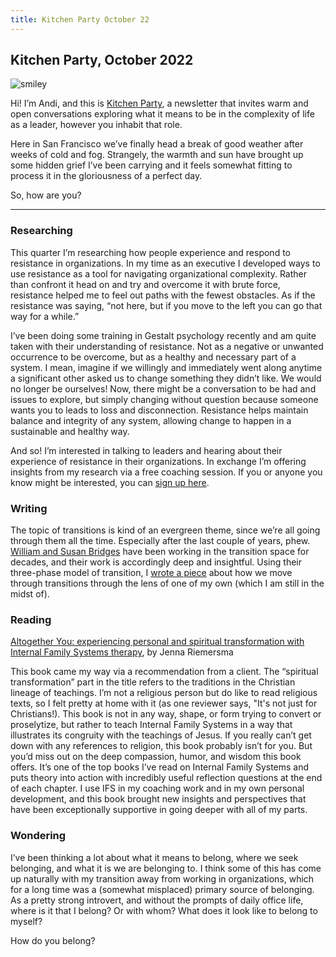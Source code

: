 ```yaml
---
title: Kitchen Party October 22
---
```


## Kitchen Party, October 2022

![smiley](kp/oct22.jpeg)


Hi! I’m Andi, and this is [Kitchen Party](kitchen-party), a newsletter that invites warm and open conversations exploring what it means to be in the complexity of life as a leader, however you inhabit that role.

Here in San Francisco we’ve finally head a break of good weather after weeks of cold and fog. Strangely, the warmth and sun have brought up some hidden grief I’ve been carrying and it feels somewhat fitting to process it in the gloriousness of a perfect day.

So, how are you?

---

### Researching

This quarter I’m researching how people experience and respond to resistance in organizations. In my time as an executive I developed ways to use resistance as a tool for navigating organizational complexity. Rather than confront it head on and try and overcome it with brute force, resistance helped me to feel out paths with the fewest obstacles. As if the resistance was saying, “not here, but if you move to the left you can go that way for a while.”

I’ve been doing some training in Gestalt psychology recently and am quite taken with their understanding of resistance. Not as a negative or unwanted occurrence to be overcome, but as a healthy and necessary part of a system. I mean, imagine if we willingly and immediately went along anytime a significant other asked us to change something they didn’t like. We would no longer be ourselves! Now, there might be a conversation to be had and issues to explore, but simply changing without question because someone wants you to leads to loss and disconnection. Resistance helps maintain balance and integrity of any system, allowing change to happen in a sustainable and healthy way.

And so! I’m interested in talking to leaders and hearing about their experience of resistance in their organizations. In exchange I’m offering insights from my research via a free coaching session. If you or anyone you know might be interested, you can [sign up here](research).


### Writing

The topic of transitions is kind of an evergreen theme, since we’re all going through them all the time. Especially after the last couple of years, phew. [William and Susan Bridges](https://wmbridges.com) have been working in the transition space for decades, and their work is accordingly deep and insightful. Using their three-phase model of transition, I [wrote a piece](https://medium.com/method-matter/on-navigating-lifes-transitions-104d619316b9) about how we move through transitions through the lens of one of my own (which I am still in the midst of).


### Reading

[Altogether You: experiencing personal and spiritual transformation with Internal Family Systems therapy](https://www.amazon.com/Altogether-You-Experiencing-spiritual-transformation-ebook/dp/B089P38ZNZ/), by Jenna Riemersma

This book came my way via a recommendation from a client. The “spiritual transformation” part in the title refers to the traditions in the Christian lineage of teachings. I’m not a religious person but do like to read religious texts, so I felt pretty at home with it (as one reviewer says, "It's not just for Christians!). This book is not in any way, shape, or form trying to convert or proselytize, but rather to teach Internal Family Systems in a way that illustrates its congruity with the teachings of Jesus. If you really can’t get down with any references to religion, this book probably isn’t for you. But you’d miss out on the deep compassion, humor, and wisdom this book offers. It’s one of the top books I’ve read on Internal Family Systems and puts theory into action with incredibly useful reflection questions at the end of each chapter. I use IFS in my coaching work and in my own personal development, and this book brought new insights and perspectives that have been exceptionally supportive in going deeper with all of my parts.


### Wondering

I’ve been thinking a lot about what it means to belong, where we seek belonging, and what it is we are belonging to. I think some of this has come up naturally with my transition away from working in organizations, which for a long time was a (somewhat misplaced) primary source of belonging. As a pretty strong introvert, and without the prompts of daily office life, where is it that I belong? Or with whom? What does it look like to belong to myself?

How do you belong?
